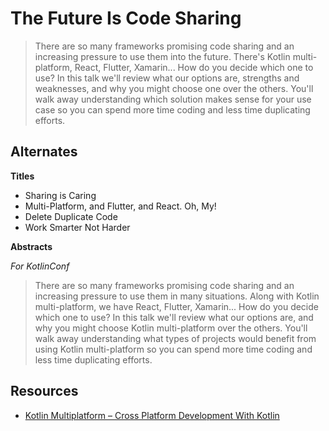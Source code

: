 # The Future Is Code Sharing

> There are so many frameworks promising code sharing and an increasing pressure to use them into the future. There's Kotlin multi-platform, React, Flutter, Xamarin... How do you decide which one to use? In this talk we'll review what our options are, strengths and weaknesses, and why you might choose one over the others. You'll walk away understanding which solution makes sense for your use case so you can spend more time coding and less time duplicating efforts.

## Alternates

**Titles**
- Sharing is Caring
- Multi-Platform, and Flutter, and React. Oh, My!
- Delete Duplicate Code
- Work Smarter Not Harder

**Abstracts**

_For KotlinConf_
> There are so many frameworks promising code sharing and an increasing pressure to use them in many situations. Along with Kotlin multi-platform, we have React, Flutter, Xamarin... How do you decide which one to use? In this talk we'll review what our options are, and why you might choose Kotlin multi-platform over the others. You'll walk away understanding what types of projects would benefit from using Kotlin multi-platform so you can spend more time coding and less time duplicating efforts.

## Resources

- [Kotlin Multiplatform – Cross Platform Development With Kotlin](https://goobar.io/2020/02/03/kotlin-multiplatform-cross-platform-development-with-kotlin/)
